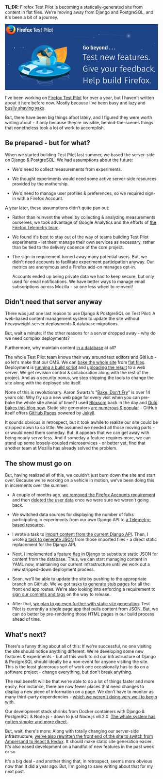 **TL;DR**: Firefox Test Pilot is becoming a statically-generated site from content in flat files. We're moving away from Django and PostgreSQL, and it's been a bit of a journey.

<!--more-->

<img class="fullwidth" src="/uploads/2016/tp-header.png" />

<nav role="navigation" class="table-of-contents"></nav>

I've been working on [Firefox Test Pilot][testpilot] for over a year, but I haven't written about it here before now. Mostly because I've been busy and lazy and [busily shaving yaks](/2016/08/31/yak-shaving-habits/).

But, there have been big things afoot lately, and I figured they were worth writing about - if only because they're invisible, behind-the-scenes things that nonetheless took a lot of work to accomplish.

## Be prepared - but for what?

When we started building Test Pilot last summer, we based the server-side on Django & PostgreSQL. We had assumptions about the future: 

* We'd need to collect measurements from experiments. 

* We thought experiments would need some active server-side resources provided by the mothership.

* We'd need to manage user profiles & preferences, so we required sign-in with a Firefox Account. 

A year later, these assumptions didn't quite pan out: 

* Rather than reinvent the wheel by collecting & analyzing measurements ourselves, we took advantage of Google Analytics and the efforts of [the Firefox Telemetry team][telemetry].

* We found it's best to stay out of the way of teams building Test Pilot experiments - let them manage their own services as necessary, rather than be tied to the delivery cadence of the core project.

* The sign-in requirement turned away many potential users. But, we didn't need accounts to facilitate experiment participation anyway. Our metrics are anonymous and a Firefox add-on manages opt-in.
  
  Accounts ended up being private data we had to keep secure, but only used for email notifications. We have better ways to manage email subscriptions across Mozilla - so one less wheel to reinvent!

## Didn't need that server anyway

There was just one last reason to use Django & PostgreSQL on Test Pilot: A web-based content management system to update the site without heavyweight server deployments & database migrations. 

But, wait a minute: If the other reasons for a server dropped away - why do we need complex deployments?

Furthermore, why maintain content [in a database][database] at all?

The whole Test Pilot team knows their way around text editors and GitHub - so let's make that our CMS. We can [bake the whole site][sitebake] from [flat files][]. Deployment is [running a build script][buildscript] and [uploading the result][uploadweb] to a web server. We get revision control & collaboration along with the rest of the project. And as a security bonus, we stop shipping the tools to change the site along with the deployed site itself.

None of this is revolutionary. Aaron Swartz's "[Bake, Don't Fry][baked]" is over 14 years old: Why fry up a new web page for every visit when you can pre-bake the whole site ahead of time? I used [Bloxsom][] back in the day and [Gulp bakes this blog now][gulp]. Static site generators [are numerous & popular][staticgen] - GitHub itself offers [GitHub Pages][pages] powered by [Jekyll][].

It sounds obvious in retrospect, but it took awhile to realize our site could be stripped down to so little. We assumed we needed all those moving parts - or would need them someday. But, it appears that we can get away with being nearly serverless. And if someday a feature requires more, we can stand up some loosely-coupled microservices - or better yet, find that another team at Mozilla has already solved the problem.

## The show must go on

But, having realized all of this, we couldn't just burn down the site and start over. Because we're working on a vehicle in motion, we've been doing this in increments over the summer: 

* A couple of months ago, [we removed the Firefox Accounts requirement][fxareq] and then [deleted the user data][deletedata] once we were sure we weren't going back.

* We switched data sources for displaying the number of folks participating in experiments from our own Django API to [a Telemetry-based resource][counts].

* I wrote a task to [import content from the current Django API][import]. Then, I wrote [a task to generate JSON][generatejson] from those imported files - a direct static replacement for the Django API.

* Next, I implemented [a feature flag in Django][featureflag] to substitute static JSON for content from the database. Thus, we can start managing content in YAML now, maintaining our current infrastructure until we work out a new stripped-down deployment process.

* Soon, we'll be able to update the site by pushing to the appropriate branch on GitHub. We've got [tasks to generate stub pages][stubs] for all the front end app routes. We're also looking into enforcing a requirement to [sign our commits and tags][signreq] on the way to release.

* After that, [we plan to go even further with static site generation][staticsite]. Test Pilot is currently a single page app that pulls content from JSON. But, we can do better by pre-rendering those HTML pages in our build process ahead of time.

## What's next?

There's a funny thing about all of this: If we're successful, no one visiting the site should notice anything different. We're developing some new features & experiments - but all this work to rid our infrastructure of Django & PostgreSQL should ideally be a non-event for anyone visiting the site. This is the least glamorous sort of work one occasionally has to do on a software project - change everything, but don't break anything.

The real benefit will be that we're able to do a lot of things faster and more easily. For instance, there are now fewer places that need changes to display a new piece of information on a page. We don't have to monitor as many third-party dependencies - [which we weren't doing very well to begin with][dependencies].

Our development stack shrinks from Docker containers with Django & PostgreSQL & Node.js - down to just Node.js v6.2.0. [The whole system has gotten simpler and more direct][quickstart].

But, wait, there's more: Along with totally changing our server-side infrastructure, [we've also rewritten the front end of the site to switch from Ampersand to React & Redux][reactrewrite]. It should make static site generation easier. It's also eased development on a handful of new features in the past week or so.

It's a big deal - and another thing that, in retrospect, seems more obvious now than it did a year ago. But, I'm going to save writing about that for my next post.

[dependencies]: https://github.com/mozilla/testpilot/issues/1116
[quickstart]: https://github.com/mozilla/testpilot/blob/master/docs/development/quickstart.md
[testpilot]: https://testpilot.firefox.com/
[buildscript]: https://github.com/mozilla/testpilot/blob/master/docs/development/deployment.md#producing-a-static-build
[uploadweb]: https://github.com/mozilla/testpilot/blob/master/circle.yml#L71
[sitebake]: https://github.com/mozilla/testpilot/blob/master/frontend/tasks/pages.js
[stubs]: https://github.com/mozilla/testpilot/blob/master/frontend/tasks/pages.js
[signreq]: http://micropipes.com/blog//2016/08/31/signing-your-commits-on-github-with-a-gpg-key/
[reactrewrite]: https://github.com/mozilla/testpilot/issues/1307
[staticsite]: https://github.com/mozilla/testpilot/issues/1306
[featureflag]: https://github.com/mozilla/testpilot/blob/master/testpilot/experiments/views.py#L50
[generatejson]: https://github.com/mozilla/testpilot/blob/master/frontend/tasks/content.js#L16
[import]: https://github.com/mozilla/testpilot/blob/master/frontend/tasks/content.js#L22
[counts]: https://github.com/mozilla/testpilot/issues/1039
[deletedata]: https://github.com/mozilla/testpilot/issues/1034
[fxareq]: https://github.com/mozilla/testpilot/issues/1035
[flat files]: https://github.com/mozilla/testpilot/tree/master/content-src/experiments
[telemetry]: https://wiki.mozilla.org/Telemetry
[gulp]: https://blog.lmorchard.com/2014/10/20/static-blog-generation-with-gulp/
[bloxsom]: http://blosxom.sourceforge.net/
[jekyll]: https://github.com/jekyll/jekyll
[pages]: https://help.github.com/articles/using-jekyll-as-a-static-site-generator-with-github-pages/
[baked]: http://www.aaronsw.com/weblog/000404
[database]: https://indieweb.org/database-antipattern
[staticgen]: https://www.staticgen.com/

<!-- vim: set wrap linebreak nolist wrapmargin=0 textwidth=0 syntax=markdown formatoptions-=t: -->

